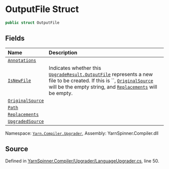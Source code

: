 # OutputFile Struct


```csharp
public struct OutputFile
```



## Fields
|Name|Description|
|:---|:---|
|[`Annotations`](/api/csharp/yarn.compiler.upgrader/upgraderesult.outputfile.annotations.md)||
|[`IsNewFile`](/api/csharp/yarn.compiler.upgrader/upgraderesult.outputfile.isnewfile.md)| Indicates whether this [`UpgradeResult.OutputFile`](/api/csharp/yarn.compiler.upgrader/upgraderesult.outputfile.md) represents a new file to be created. If this is ``, [`OriginalSource`](/api/csharp/yarn.compiler.upgrader/upgraderesult.outputfile.originalsource.md) will be the empty string, and [`Replacements`](/api/csharp/yarn.compiler.upgrader/upgraderesult.outputfile.replacements.md) will be empty. |
|[`OriginalSource`](/api/csharp/yarn.compiler.upgrader/upgraderesult.outputfile.originalsource.md)||
|[`Path`](/api/csharp/yarn.compiler.upgrader/upgraderesult.outputfile.path.md)||
|[`Replacements`](/api/csharp/yarn.compiler.upgrader/upgraderesult.outputfile.replacements.md)||
|[`UpgradedSource`](/api/csharp/yarn.compiler.upgrader/upgraderesult.outputfile.upgradedsource.md)||
<div class="class-metadata">

Namespace: [`Yarn.Compiler.Upgrader`](/api/csharp/yarn.compiler.upgrader/README.md), Assembly: YarnSpinner.Compiler.dll
</div>

## Source
Defined in [YarnSpinner.Compiler/Upgrader/LanguageUpgrader.cs](https://github.com/YarnSpinnerTool/YarnSpinner//blob/develop/YarnSpinner.Compiler/Upgrader/LanguageUpgrader.cs#L50), line 50.
